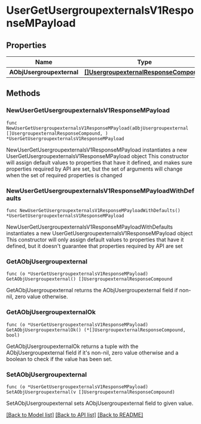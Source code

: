 # UserGetUsergroupexternalsV1ResponseMPayload

## Properties

Name | Type | Description | Notes
------------ | ------------- | ------------- | -------------
**AObjUsergroupexternal** | [**[]UsergroupexternalResponseCompound**](UsergroupexternalResponseCompound.md) |  | 

## Methods

### NewUserGetUsergroupexternalsV1ResponseMPayload

`func NewUserGetUsergroupexternalsV1ResponseMPayload(aObjUsergroupexternal []UsergroupexternalResponseCompound, ) *UserGetUsergroupexternalsV1ResponseMPayload`

NewUserGetUsergroupexternalsV1ResponseMPayload instantiates a new UserGetUsergroupexternalsV1ResponseMPayload object
This constructor will assign default values to properties that have it defined,
and makes sure properties required by API are set, but the set of arguments
will change when the set of required properties is changed

### NewUserGetUsergroupexternalsV1ResponseMPayloadWithDefaults

`func NewUserGetUsergroupexternalsV1ResponseMPayloadWithDefaults() *UserGetUsergroupexternalsV1ResponseMPayload`

NewUserGetUsergroupexternalsV1ResponseMPayloadWithDefaults instantiates a new UserGetUsergroupexternalsV1ResponseMPayload object
This constructor will only assign default values to properties that have it defined,
but it doesn't guarantee that properties required by API are set

### GetAObjUsergroupexternal

`func (o *UserGetUsergroupexternalsV1ResponseMPayload) GetAObjUsergroupexternal() []UsergroupexternalResponseCompound`

GetAObjUsergroupexternal returns the AObjUsergroupexternal field if non-nil, zero value otherwise.

### GetAObjUsergroupexternalOk

`func (o *UserGetUsergroupexternalsV1ResponseMPayload) GetAObjUsergroupexternalOk() (*[]UsergroupexternalResponseCompound, bool)`

GetAObjUsergroupexternalOk returns a tuple with the AObjUsergroupexternal field if it's non-nil, zero value otherwise
and a boolean to check if the value has been set.

### SetAObjUsergroupexternal

`func (o *UserGetUsergroupexternalsV1ResponseMPayload) SetAObjUsergroupexternal(v []UsergroupexternalResponseCompound)`

SetAObjUsergroupexternal sets AObjUsergroupexternal field to given value.



[[Back to Model list]](../README.md#documentation-for-models) [[Back to API list]](../README.md#documentation-for-api-endpoints) [[Back to README]](../README.md)


